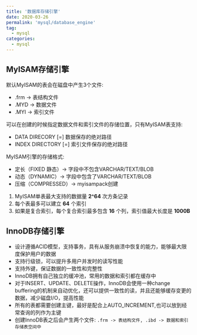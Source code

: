 ```yaml
---
title: '数据库存储引擎'
date: 2020-03-26
permalink: 'mysql/database_engine'
tag:
  - mysql
categories:
  - mysql
---
```


## MyISAM存储引擎

默认MyISAM的表会在磁盘中产生3个文件:

- .frm -> 表结构文件
- .MYD -> 数据文件
- .MYI -> 索引文件

可以在创建的时候指定数据文件和索引文件的存储位置，只有MyISAM表支持:

- DATA DIRECORY [=] 数据保存的绝对路径
- INDEX DIRECTORY [=] 索引文件保存的绝对路径

MyISAM引擎的存储格式:

- 定长（FIXED 静态）-> 字段中不包含VARCHAR/TEXT/BLOB
- 动态（DYNAMIC）-> 字段中包含了VARCHAR/TEXT/BLOB
- 压缩（COMPRESSED）-> myisampack创建

1. MyISAM单表最大支持的数据量 **2^64** 次方条记录
2. 每个表最多可以建立 **64** 个索引
3. 如果是复合索引，每个复合索引最多包含 **16** 个列，索引值最大长度是 **1000B**

## InnoDB存储引擎

- 设计遵循ACID模型，支持事务，具有从服务崩溃中恢复的能力，能够最大限度保护用户的数据
- 支持行级锁，可以提升多用户并发时的读写性能
- 支持外键，保证数据的一致性和完整性
- InnoDB拥有自己独立的缓冲池，常用的数据和索引都在缓存中
- 对于INSERT、UPDATE、DELETE操作，InnoDB会使用一种change buffering的机制来自动优化，还可以提供一致性的读，并且还能够缓存变更的数据，减少磁盘I/O，提高性能
- 所有的表都需要创建主键，最好是配合上AUTO_INCREMENT,也可以放到经常查询的列作为主键
- 创建InnoDB表之后会产生两个文件: `.frm -> 表结构文件, .ibd -> 数据和索引存储表空间中`
